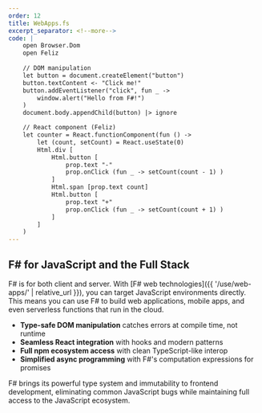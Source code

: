 ```yaml
---
order: 12
title: WebApps.fs
excerpt_separator: <!--more-->
code: |
    open Browser.Dom
    open Feliz
    
    // DOM manipulation
    let button = document.createElement("button")
    button.textContent <- "Click me!"
    button.addEventListener("click", fun _ -> 
        window.alert("Hello from F#!")
    )
    document.body.appendChild(button) |> ignore

    // React component (Feliz)
    let counter = React.functionComponent(fun () ->
        let (count, setCount) = React.useState(0)
        Html.div [
            Html.button [
                prop.text "-"
                prop.onClick (fun _ -> setCount(count - 1) )
            ]
            Html.span [prop.text count]
            Html.button [
                prop.text "+"
                prop.onClick (fun _ -> setCount(count + 1) )
            ]
        ]
    )
---
```

## F# for JavaScript and the Full Stack

F# is for both client and server. With [F# web technologies]({{ '/use/web-apps/' | relative_url }}), you can target JavaScript environments directly. This means you can use F# to build web applications, mobile apps, and even serverless functions that run in the cloud.
<!--more-->
- **Type-safe DOM manipulation** catches errors at compile time, not runtime
- **Seamless React integration** with hooks and modern patterns
- **Full npm ecosystem access** with clean TypeScript-like interop
- **Simplified async programming** with F#'s computation expressions for promises

F# brings its powerful type system and immutability to frontend development, eliminating common JavaScript bugs while maintaining full access to the JavaScript ecosystem.
